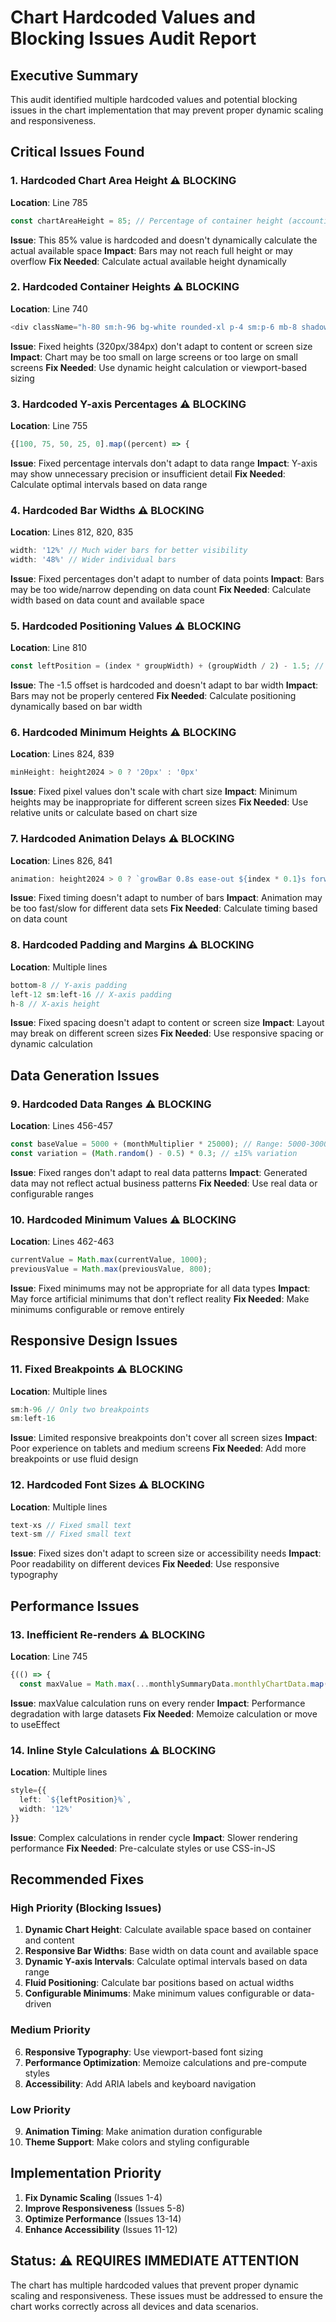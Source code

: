 # Chart Hardcoded Values and Blocking Issues Audit Report

## Executive Summary

This audit identified multiple hardcoded values and potential blocking issues in the chart implementation that may prevent proper dynamic scaling and responsiveness.

## Critical Issues Found

### 1. **Hardcoded Chart Area Height** ⚠️ BLOCKING
**Location**: Line 785
```typescript
const chartAreaHeight = 85; // Percentage of container height (accounting for bottom padding)
```
**Issue**: This 85% value is hardcoded and doesn't dynamically calculate the actual available space
**Impact**: Bars may not reach full height or may overflow
**Fix Needed**: Calculate actual available height dynamically

### 2. **Hardcoded Container Heights** ⚠️ BLOCKING
**Location**: Line 740
```typescript
<div className="h-80 sm:h-96 bg-white rounded-xl p-4 sm:p-6 mb-8 shadow-sm">
```
**Issue**: Fixed heights (320px/384px) don't adapt to content or screen size
**Impact**: Chart may be too small on large screens or too large on small screens
**Fix Needed**: Use dynamic height calculation or viewport-based sizing

### 3. **Hardcoded Y-axis Percentages** ⚠️ BLOCKING
**Location**: Line 755
```typescript
{[100, 75, 50, 25, 0].map((percent) => {
```
**Issue**: Fixed percentage intervals don't adapt to data range
**Impact**: Y-axis may show unnecessary precision or insufficient detail
**Fix Needed**: Calculate optimal intervals based on data range

### 4. **Hardcoded Bar Widths** ⚠️ BLOCKING
**Location**: Lines 812, 820, 835
```typescript
width: '12%' // Much wider bars for better visibility
width: '48%' // Wider individual bars
```
**Issue**: Fixed percentages don't adapt to number of data points
**Impact**: Bars may be too wide/narrow depending on data count
**Fix Needed**: Calculate width based on data count and available space

### 5. **Hardcoded Positioning Values** ⚠️ BLOCKING
**Location**: Line 810
```typescript
const leftPosition = (index * groupWidth) + (groupWidth / 2) - 1.5; // Adjusted positioning
```
**Issue**: The -1.5 offset is hardcoded and doesn't adapt to bar width
**Impact**: Bars may not be properly centered
**Fix Needed**: Calculate positioning dynamically based on bar width

### 6. **Hardcoded Minimum Heights** ⚠️ BLOCKING
**Location**: Lines 824, 839
```typescript
minHeight: height2024 > 0 ? '20px' : '0px'
```
**Issue**: Fixed pixel values don't scale with chart size
**Impact**: Minimum heights may be inappropriate for different screen sizes
**Fix Needed**: Use relative units or calculate based on chart size

### 7. **Hardcoded Animation Delays** ⚠️ BLOCKING
**Location**: Lines 826, 841
```typescript
animation: height2024 > 0 ? `growBar 0.8s ease-out ${index * 0.1}s forwards` : 'none'
```
**Issue**: Fixed timing doesn't adapt to number of bars
**Impact**: Animation may be too fast/slow for different data sets
**Fix Needed**: Calculate timing based on data count

### 8. **Hardcoded Padding and Margins** ⚠️ BLOCKING
**Location**: Multiple lines
```typescript
bottom-8 // Y-axis padding
left-12 sm:left-16 // X-axis padding
h-8 // X-axis height
```
**Issue**: Fixed spacing doesn't adapt to content or screen size
**Impact**: Layout may break on different screen sizes
**Fix Needed**: Use responsive spacing or dynamic calculation

## Data Generation Issues

### 9. **Hardcoded Data Ranges** ⚠️ BLOCKING
**Location**: Lines 456-457
```typescript
const baseValue = 5000 + (monthMultiplier * 25000); // Range: 5000-30000
const variation = (Math.random() - 0.5) * 0.3; // ±15% variation
```
**Issue**: Fixed ranges don't adapt to real data patterns
**Impact**: Generated data may not reflect actual business patterns
**Fix Needed**: Use real data or configurable ranges

### 10. **Hardcoded Minimum Values** ⚠️ BLOCKING
**Location**: Lines 462-463
```typescript
currentValue = Math.max(currentValue, 1000);
previousValue = Math.max(previousValue, 800);
```
**Issue**: Fixed minimums may not be appropriate for all data types
**Impact**: May force artificial minimums that don't reflect reality
**Fix Needed**: Make minimums configurable or remove entirely

## Responsive Design Issues

### 11. **Fixed Breakpoints** ⚠️ BLOCKING
**Location**: Multiple lines
```typescript
sm:h-96 // Only two breakpoints
sm:left-16
```
**Issue**: Limited responsive breakpoints don't cover all screen sizes
**Impact**: Poor experience on tablets and medium screens
**Fix Needed**: Add more breakpoints or use fluid design

### 12. **Hardcoded Font Sizes** ⚠️ BLOCKING
**Location**: Multiple lines
```typescript
text-xs // Fixed small text
text-sm // Fixed small text
```
**Issue**: Fixed sizes don't adapt to screen size or accessibility needs
**Impact**: Poor readability on different devices
**Fix Needed**: Use responsive typography

## Performance Issues

### 13. **Inefficient Re-renders** ⚠️ BLOCKING
**Location**: Line 745
```typescript
{(() => {
  const maxValue = Math.max(...monthlySummaryData.monthlyChartData.map(d => Math.max(d.current, d.previous)));
```
**Issue**: maxValue calculation runs on every render
**Impact**: Performance degradation with large datasets
**Fix Needed**: Memoize calculation or move to useEffect

### 14. **Inline Style Calculations** ⚠️ BLOCKING
**Location**: Multiple lines
```typescript
style={{ 
  left: `${leftPosition}%`,
  width: '12%'
}}
```
**Issue**: Complex calculations in render cycle
**Impact**: Slower rendering performance
**Fix Needed**: Pre-calculate styles or use CSS-in-JS

## Recommended Fixes

### High Priority (Blocking Issues)
1. **Dynamic Chart Height**: Calculate available space based on container and content
2. **Responsive Bar Widths**: Base width on data count and available space
3. **Dynamic Y-axis Intervals**: Calculate optimal intervals based on data range
4. **Fluid Positioning**: Calculate bar positions based on actual widths
5. **Configurable Minimums**: Make minimum values configurable or data-driven

### Medium Priority
6. **Responsive Typography**: Use viewport-based font sizing
7. **Performance Optimization**: Memoize calculations and pre-compute styles
8. **Accessibility**: Add ARIA labels and keyboard navigation

### Low Priority
9. **Animation Timing**: Make animation duration configurable
10. **Theme Support**: Make colors and styling configurable

## Implementation Priority

1. **Fix Dynamic Scaling** (Issues 1-4)
2. **Improve Responsiveness** (Issues 5-8)
3. **Optimize Performance** (Issues 13-14)
4. **Enhance Accessibility** (Issues 11-12)

## Status: ⚠️ REQUIRES IMMEDIATE ATTENTION

The chart has multiple hardcoded values that prevent proper dynamic scaling and responsiveness. These issues must be addressed to ensure the chart works correctly across all devices and data scenarios. 